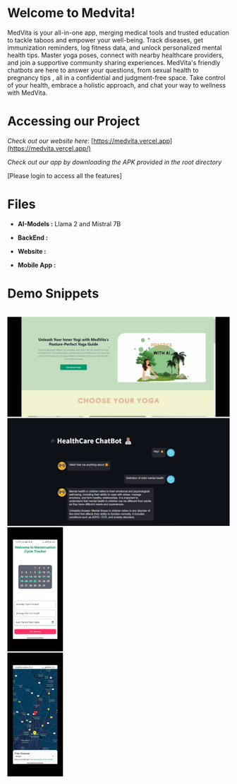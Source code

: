 # Welcome to Medvita!

MedVita is your all-in-one app, merging medical tools and trusted education to tackle taboos and empower your well-being. Track diseases, get immunization reminders, log fitness data, and unlock personalized mental health tips. Master yoga poses, connect with nearby healthcare providers, and join a supportive community sharing experiences.  MedVita's friendly chatbots are here to answer your questions, from sexual health to pregnancy tips , all in a confidential and judgment-free space. Take control of your health, embrace a holistic approach, and chat your way to wellness with MedVita.





# Accessing our Project

*Check out our website here*:
[https://medvita.vercel.app](https://medvita.vercel.app/)


*Check out our app by downloading the APK provided in the root directory*

[Please login to access all the features]


# Files

 - **AI-Models :** Llama 2 and Mistral 7B 
   
 - **BackEnd :**

 

 - **Website :**
 - **Mobile App :**

# Demo Snippets

<br>
<img src="https://github.com/MedVitaHealth/MEDVITA/blob/main/Images/img4.jpeg" alt="Yoga" title="Yoga Page" >
<br>
<img src="https://github.com/MedVitaHealth/MEDVITA/blob/main/Images/img5.jpeg" alt="HealthBot" title="Health Care Chat Bot">
<br>
<img src="https://github.com/MedVitaHealth/MEDVITA/blob/main/Images/img2.jpeg" alt="Menstruation" title="Menstruation Tracker" width=25% style="display:inline">
<br>
<img src="https://github.com/MedVitaHealth/MEDVITA/blob/main/Images/img3.jpeg" alt="Map" title="Map Page" width=25% style="display:inline">
<br>


```
